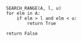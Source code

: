     SEARCH_RANGE(A, l, u)
    for elm in A:
        if elm > l and elm < u:
            return True

    return False
